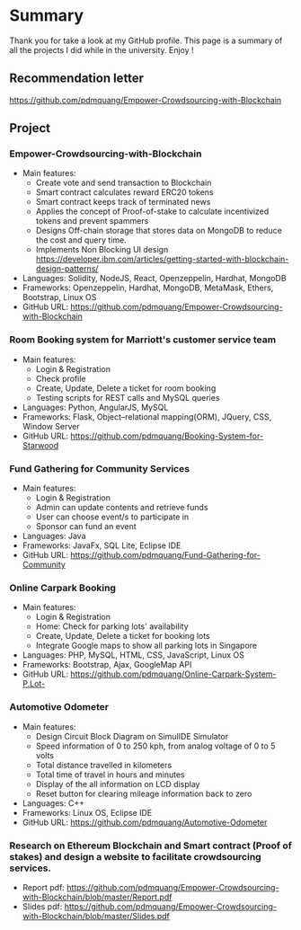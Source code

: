 # Summary
Thank you for take a look at my GitHub profile. This page is a summary of all the projects I did while in the university. Enjoy !

## Recommendation letter
https://github.com/pdmquang/Empower-Crowdsourcing-with-Blockchain

## Project
### Empower-Crowdsourcing-with-Blockchain
* Main features: 
    * Create vote and send transaction to Blockchain 
    * Smart contract calculates reward ERC20 tokens
    * Smart contract keeps track of terminated news
    * Applies the concept of Proof-of-stake to calculate incentivized tokens and prevent spammers
    * Designs Off-chain storage that stores data on MongoDB to reduce the cost and query time.
    * Implements Non Blocking UI design https://developer.ibm.com/articles/getting-started-with-blockchain-design-patterns/
* Languages: Solidity, NodeJS, React, Openzeppelin, Hardhat, MongoDB  
* Frameworks: Openzeppelin, Hardhat, MongoDB, MetaMask, Ethers, Bootstrap, Linux OS
* GitHub URL: https://github.com/pdmquang/Empower-Crowdsourcing-with-Blockchain

### Room Booking system for Marriott's customer service team
* Main features: 
    * Login & Registration 
    * Check profile
    * Create, Update, Delete a ticket for room booking
    * Testing scripts for REST calls and MySQL queries
* Languages: Python, AngularJS, MySQL 
* Frameworks: Flask, Object–relational mapping(ORM), JQuery, CSS, Window Server
* GitHub URL: https://github.com/pdmquang/Booking-System-for-Starwood

### Fund Gathering for Community Services 
* Main features: 
    * Login & Registration 
    * Admin can update contents and retrieve funds
    * User can choose event/s to participate in
    * Sponsor can fund an event 
* Languages: Java
* Frameworks: JavaFx, SQL Lite, Eclipse IDE
* GitHub URL: https://github.com/pdmquang/Fund-Gathering-for-Community

### Online Carpark Booking
* Main features: 
    * Login & Registration  
    * Home: Check for parking lots' availability
    * Create, Update, Delete a ticket for booking lots
    * Integrate Google maps to show all parking lots in Singapore
* Languages: PHP, MySQL, HTML, CSS, JavaScript, Linux OS
* Frameworks: Bootstrap, Ajax, GoogleMap API
* GitHub URL: https://github.com/pdmquang/Online-Carpark-System-P.Lot-

### Automotive Odometer
* Main features: 
    * Design Circuit Block Diagram on SimulIDE Simulator
    * Speed information of 0 to 250 kph, from analog voltage of 0 to 5 volts
    * Total distance travelled in kilometers
    * Total time of travel in hours and minutes
    * Display of the all information on LCD display
    * Reset button for clearing mileage information back to zero
* Languages: C++
* Frameworks: Linux OS, Eclipse IDE
* GitHub URL: https://github.com/pdmquang/Automotive-Odometer

### Research on Ethereum Blockchain and Smart contract (Proof of stakes) and design a website to facilitate crowdsourcing services.
* Report pdf: https://github.com/pdmquang/Empower-Crowdsourcing-with-Blockchain/blob/master/Report.pdf
* Slides pdf: https://github.com/pdmquang/Empower-Crowdsourcing-with-Blockchain/blob/master/Slides.pdf




